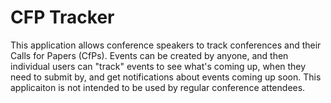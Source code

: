 # CFP Tracker

This application allows conference speakers to track conferences and their 
Calls for Papers (CfPs). Events can be created by anyone, and then individual 
users can "track" events to see what's coming up, when they need to submit by,
and get notifications about events coming up soon. This applicaiton is not
intended to be used by regular conference attendees.

